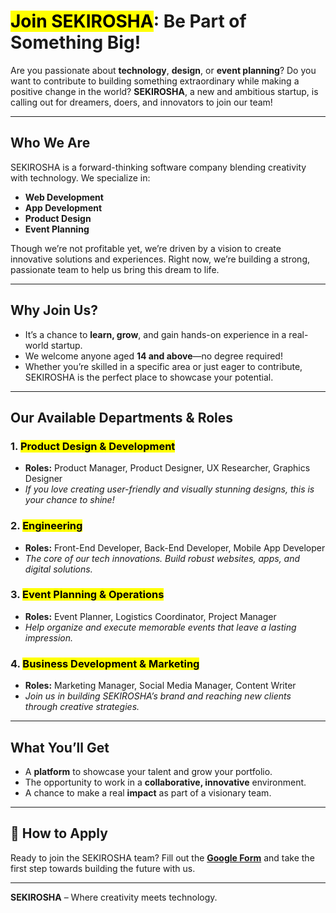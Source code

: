 # <mark>Join SEKIROSHA</mark>: Be Part of Something Big!

Are you passionate about **technology**, **design**, or **event planning**? Do you want to contribute to building something extraordinary while making a positive change in the world? **SEKIROSHA**, a new and ambitious startup, is calling out for dreamers, doers, and innovators to join our team!

---

## Who We Are

SEKIROSHA is a forward-thinking software company blending creativity with technology. We specialize in:

- **Web Development**  
- **App Development**  
- **Product Design**  
- **Event Planning**

Though we’re not profitable yet, we’re driven by a vision to create innovative solutions and experiences. Right now, we’re building a strong, passionate team to help us bring this dream to life.

---

## Why Join Us?

- It’s a chance to **learn, grow**, and gain hands-on experience in a real-world startup.  
- We welcome anyone aged **14 and above**—no degree required!  
- Whether you’re skilled in a specific area or just eager to contribute, SEKIROSHA is the perfect place to showcase your potential.

---

## Our Available Departments & Roles

### **1. <mark>Product Design & Development</mark>**
- **Roles:** Product Manager, Product Designer, UX Researcher, Graphics Designer
- *If you love creating user-friendly and visually stunning designs, this is your chance to shine!*

### **2. <mark>Engineering</mark>**
- **Roles:** Front-End Developer, Back-End Developer, Mobile App Developer
- *The core of our tech innovations. Build robust websites, apps, and digital solutions.*

### **3. <mark>Event Planning & Operations</mark>**
- **Roles:** Event Planner, Logistics Coordinator, Project Manager
- *Help organize and execute memorable events that leave a lasting impression.*

### **4. <mark>Business Development & Marketing</mark>**
- **Roles:** Marketing Manager, Social Media Manager, Content Writer
- *Join us in building SEKIROSHA’s brand and reaching new clients through creative strategies.*

---

## What You’ll Get

- A **platform** to showcase your talent and grow your portfolio.  
- The opportunity to work in a **collaborative, innovative** environment.  
- A chance to make a real **impact** as part of a visionary team.

---

## 📩 How to Apply

Ready to join the SEKIROSHA team? Fill out the [**Google Form**](https://example.com) and take the first step towards building the future with us.

---

**SEKIROSHA** – Where creativity meets technology.

